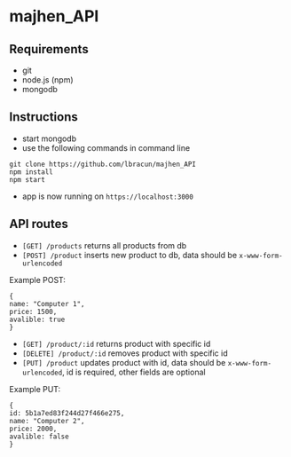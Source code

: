 # majhen_API

## Requirements
* git
* node.js (npm)
* mongodb

## Instructions
* start mongodb
* use the following commands in command line
```
git clone https://github.com/lbracun/majhen_API
npm install
npm start
```
* app is now running on `https://localhost:3000`

## API routes
* `[GET] /products` returns all products from db
* `[POST] /product` inserts new product to db, data should be `x-www-form-urlencoded`

Example POST:
```
{
name: "Computer 1",
price: 1500,
avalible: true
}
```
* `[GET] /product/:id` returns product with specific id
* `[DELETE] /product/:id` removes product with specific id
* `[PUT] /product` updates product with id, data should be `x-www-form-urlencoded`, id is required, other fields are optional

Example PUT:
```
{
id: 5b1a7ed83f244d27f466e275,
name: "Computer 2",
price: 2000,
avalible: false
}
```
